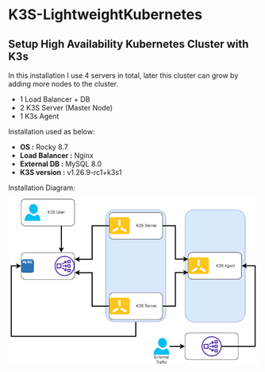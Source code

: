 # K3S-LightweightKubernetes
## Setup High Availability Kubernetes Cluster with K3s

In this installation I use 4 servers in total, later this cluster can grow by adding more nodes to the cluster.
- 1 Load Balancer + DB
- 2 K3S Server (Master Node)
- 1 K3s Agent

Installation used as below:
- **OS :** Rocky 8.7
- **Load Balancer :** Nginx
- **External DB :** MySQL 8.0
- **K3S version :** v1.26.9-rc1+k3s1

Installation Diagram:

![Installation Digagram](k3s.drawio.png "Installation Diagram")
